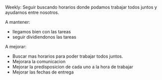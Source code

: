 Weekly:
Seguir buscando horarios donde podamos trabajar todos juntos y ayudarnos entre nosotros. 

A mantener: 
- llegamos bien con las tareas
- seguir dividiendonos las tareas

A mejorar:
- Buscar mas horarios para poder trabajar todos juntos.
- Mejorara la comunicacion
- Mejorar la predisposicion de cada uno a la hora de trabajar
- Mejorar las fechas de entrega